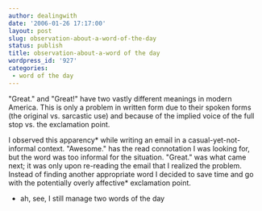 ```yaml
---
author: dealingwith
date: '2006-01-26 17:17:00'
layout: post
slug: observation-about-a-word-of-the-day
status: publish
title: observation-about-a-word of the day
wordpress_id: '927'
categories:
 - word of the day
---
```


"Great." and "Great!" have two vastly different meanings in modern America.
This is only a problem in written form due to their spoken forms (the original
vs. sarcastic use) and because of the implied voice of the full stop vs. the
exclamation point.

I observed this apparency* while writing an email in a casual-yet-not-informal
context. "Awesome." has the read connotation I was looking for, but the word
was too informal for the situation. "Great." was what came next; it was only
upon re-reading the email that I realized the problem. Instead of finding
another appropriate word I decided to save time and go with the potentially
overly affective* exclamation point.

* ah, see, I still manage two words of the day

